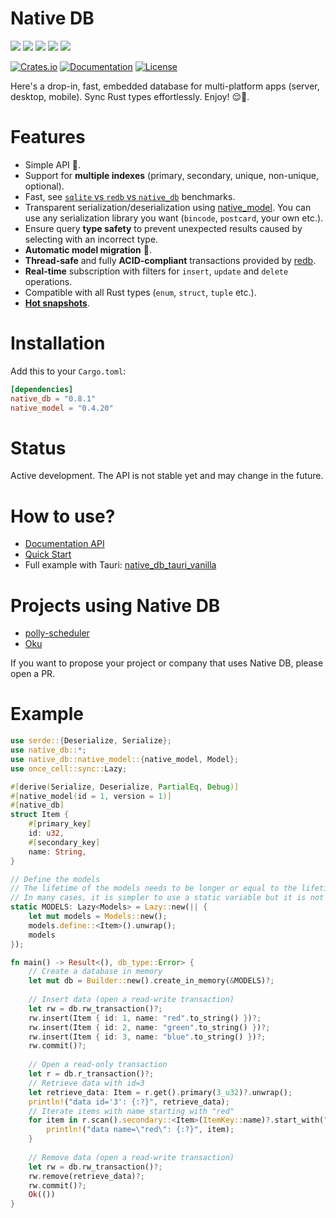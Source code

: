 # Native DB

[![](https://github.com/vincent-herlemont/native_db/actions/workflows/build_test_linux.yml/badge.svg?branch=main&event=push)](https://github.com/vincent-herlemont/native_db/actions/workflows/build_test_linux.yml)
[![](https://github.com/vincent-herlemont/native_db/actions/workflows/build_test_macos.yml/badge.svg?branch=main&event=push)](https://github.com/vincent-herlemont/native_db/actions/workflows/build_test_macos.yml)
[![](https://github.com/vincent-herlemont/native_db/actions/workflows/build_test_windows.yml/badge.svg?branch=main&event=push)](https://github.com/vincent-herlemont/native_db/actions/workflows/build_test_windows.yml)
[![](https://github.com/vincent-herlemont/native_db/actions/workflows/build_test_ios.yml/badge.svg?branch=main&event=push)](https://github.com/vincent-herlemont/native_db/actions/workflows/build_test_ios.yml)
[![](https://github.com/vincent-herlemont/native_db/actions/workflows/build_test_android.yml/badge.svg?branch=main&event=push)](https://github.com/vincent-herlemont/native_db/actions/workflows/build_test_android.yml)


[![Crates.io](https://img.shields.io/crates/v/native_db)](https://crates.io/crates/native_db)
[![Documentation](https://docs.rs/native_db/badge.svg)](https://docs.rs/native_db)
[![License](https://img.shields.io/crates/l/native_db)](LICENSE)

Here's a drop-in, fast, embedded database for multi-platform apps (server, desktop, mobile). Sync Rust types effortlessly. Enjoy! 😌🍃.

# Features

- Simple API 🦀.
- Support for **multiple indexes** (primary, secondary, unique, non-unique, optional).
- Fast, see [`sqlite` vs `redb` vs `native_db`](./benches/README.md) benchmarks.
- Transparent serialization/deserialization using [native_model](https://github.com/vincent-herlemont/native_model). You can use any serialization library you want (`bincode`, `postcard`, your own etc.).
- Ensure query **type safety** to prevent unexpected results caused by selecting with an incorrect type.
- **Automatic model migration** 🌟.
- **Thread-safe** and fully **ACID-compliant** transactions provided by [redb](https://github.com/cberner/redb).
- **Real-time** subscription with filters for `insert`, `update` and `delete` operations.
- Compatible with all Rust types (`enum`, `struct`, `tuple` etc.).
- **[Hot snapshots](https://docs.rs/native_db/latest/native_db/struct.Database.html#method.snapshot)**.

# Installation

Add this to your `Cargo.toml`:
```toml
[dependencies]
native_db = "0.8.1"
native_model = "0.4.20"
```

# Status

Active development. The API is not stable yet and may change in the future.

# How to use?

- [Documentation API](https://docs.rs/native_db/latest/native_db/#api)
- [Quick Start](https://docs.rs/native_db/latest/native_db/#quick_start)
- Full example with Tauri: [native_db_tauri_vanilla](https://github.com/vincent-herlemont/native_db_tauri_vanilla)

# Projects using Native DB

- [polly-scheduler](https://github.com/dongbin86/polly-scheduler)
- [Oku](https://okubrowser.github.io)

If you want to propose your project or company that uses Native DB, please open a PR.

# Example

```rust
use serde::{Deserialize, Serialize};
use native_db::*;
use native_db::native_model::{native_model, Model};
use once_cell::sync::Lazy;

#[derive(Serialize, Deserialize, PartialEq, Debug)]
#[native_model(id = 1, version = 1)]
#[native_db]
struct Item {
    #[primary_key]
    id: u32,
    #[secondary_key]
    name: String,
}

// Define the models
// The lifetime of the models needs to be longer or equal to the lifetime of the database.
// In many cases, it is simpler to use a static variable but it is not mandatory.
static MODELS: Lazy<Models> = Lazy::new(|| {
    let mut models = Models::new();
    models.define::<Item>().unwrap();
    models
});

fn main() -> Result<(), db_type::Error> {
    // Create a database in memory
    let mut db = Builder::new().create_in_memory(&MODELS)?;
    
    // Insert data (open a read-write transaction)
    let rw = db.rw_transaction()?;
    rw.insert(Item { id: 1, name: "red".to_string() })?;
    rw.insert(Item { id: 2, name: "green".to_string() })?;
    rw.insert(Item { id: 3, name: "blue".to_string() })?;
    rw.commit()?;
    
    // Open a read-only transaction
    let r = db.r_transaction()?;
    // Retrieve data with id=3 
    let retrieve_data: Item = r.get().primary(3_u32)?.unwrap();
    println!("data id='3': {:?}", retrieve_data);
    // Iterate items with name starting with "red"
    for item in r.scan().secondary::<Item>(ItemKey::name)?.start_with("red")? {
        println!("data name=\"red\": {:?}", item);
    }
    
    // Remove data (open a read-write transaction)
    let rw = db.rw_transaction()?;
    rw.remove(retrieve_data)?;
    rw.commit()?;
    Ok(())
}
```
